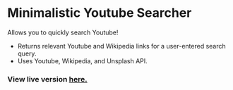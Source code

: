 # Minimalistic Youtube Searcher

Allows you to quickly search Youtube! 
- Returns relevant Youtube and Wikipedia links for a user-entered search query. 
- Uses Youtube, Wikipedia, and Unsplash API. 


### View live version [here.](https://simple-youtube-search--kathleenwang.repl.co/)

